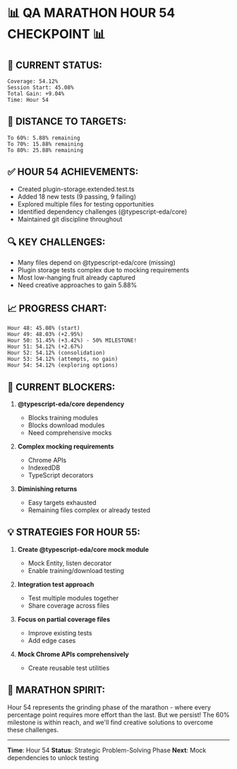 # 📊 QA MARATHON HOUR 54 CHECKPOINT 📊

## 🚀 CURRENT STATUS:
```
Coverage: 54.12%
Session Start: 45.08%
Total Gain: +9.04%
Time: Hour 54
```

## 🎯 DISTANCE TO TARGETS:
```
To 60%: 5.88% remaining
To 70%: 15.88% remaining
To 80%: 25.88% remaining
```

## ✅ HOUR 54 ACHIEVEMENTS:
- Created plugin-storage.extended.test.ts
- Added 18 new tests (9 passing, 9 failing)
- Explored multiple files for testing opportunities
- Identified dependency challenges (@typescript-eda/core)
- Maintained git discipline throughout

## 🔍 KEY CHALLENGES:
- Many files depend on @typescript-eda/core (missing)
- Plugin storage tests complex due to mocking requirements
- Most low-hanging fruit already captured
- Need creative approaches to gain 5.88%

## 📈 PROGRESS CHART:
```
Hour 48: 45.08% (start)
Hour 49: 48.03% (+2.95%)
Hour 50: 51.45% (+3.42%) - 50% MILESTONE!
Hour 51: 54.12% (+2.67%)
Hour 52: 54.12% (consolidation)
Hour 53: 54.12% (attempts, no gain)
Hour 54: 54.12% (exploring options)
```

## 🚧 CURRENT BLOCKERS:
1. **@typescript-eda/core dependency**
   - Blocks training modules
   - Blocks download modules
   - Need comprehensive mocks

2. **Complex mocking requirements**
   - Chrome APIs
   - IndexedDB
   - TypeScript decorators

3. **Diminishing returns**
   - Easy targets exhausted
   - Remaining files complex or already tested

## 💡 STRATEGIES FOR HOUR 55:
1. **Create @typescript-eda/core mock module**
   - Mock Entity, listen decorator
   - Enable training/download testing

2. **Integration test approach**
   - Test multiple modules together
   - Share coverage across files

3. **Focus on partial coverage files**
   - Improve existing tests
   - Add edge cases

4. **Mock Chrome APIs comprehensively**
   - Create reusable test utilities

## 🏃 MARATHON SPIRIT:
Hour 54 represents the grinding phase of the marathon - where every percentage point requires more effort than the last. But we persist! The 60% milestone is within reach, and we'll find creative solutions to overcome these challenges.

---
**Time**: Hour 54
**Status**: Strategic Problem-Solving Phase
**Next**: Mock dependencies to unlock testing